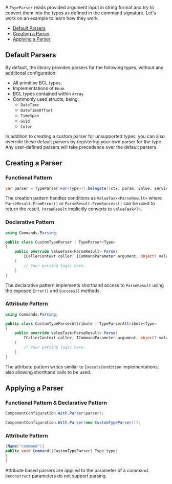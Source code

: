A `TypeParser` reads provided argument input in string format and try to convert them into the types as defined in the command signature.
Let's work on an example to learn how they work.

- [Default Parsers](#default-parsers)
- [Creating a Parser](#creating-a-parser)
- [Applying a Parser](#applying-a-parser)

## Default Parsers

By default, the library provides parsers for the following types, without any additional configuration:

- All primitive BCL types.
- Implementations of `Enum`.
- BCL types contained within `Array`
- Commonly used structs, being: 
    - `DateTime`
    - `DateTimeOffset`
    - `TimeSpan`
    - `Guid`
    - `Color`

In addition to creating a custom parser for unsupported types, you can also override these default parsers by registering your own parser for the type. 
Any user-defined parsers will take precedence over the default parsers.

## Creating a Parser

### Functional Pattern

```cs
var parser = TypeParser.For<Type>().Delegate((ctx, param, value, services) => ...);
```

The creation pattern handles conditions as `ValueTask<ParseResult>` where `ParseResult.FromError()` or `ParseResult.FromSuccess()` can be used to return the result. 
`ParseResult` implicitly converts to `ValueTask<T>`.

### Declarative Pattern

```cs
using Commands.Parsing;

public class CustomTypeParser : TypeParser<Type>
{
    public override ValueTask<ParseResult> Parse(
        ICallerContext caller, ICommandParameter argument, object? value, IServiceProvider services, CancellationToken cancellationToken)
    {
        // Your parsing logic here.
    }
}
```

The declarative pattern implements shorthand access to `ParseResult` using the exposed `Error()` and `Success()` methods.

### Attribute Pattern

```cs
using Commands.Parsing;

public class CustomTypeParserAttribute : TypeParserAttribute<Type>
{
    public override ValueTask<ParseResult> Parse(
        ICallerContext caller, ICommandParameter argument, object? value, IServiceProvider services, CancellationToken cancellationToken)
    {
        // Your parsing logic here.
    }
}
```

The attribute pattern writes similar to `ExecuteCondition` implementations, also allowing shorthand calls to be used.

## Applying a Parser

### Functional Pattern & Declarative Pattern

```cs
ComponentConfiguration.With.Parser(parser);
```
```cs
ComponentConfiguration.With.Parser(new CustomTypeParser());
```

### Attribute Pattern

```cs
[Name("command")]
public void Command([CustomTypeParser] Type type)
{
}
```

Attribute based parsers are applied to the parameter of a command. `Deconstruct` parameters do not support parsing.